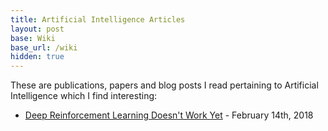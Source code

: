 ```yaml
---
title: Artificial Intelligence Articles
layout: post
base: Wiki
base_url: /wiki
hidden: true
---
```


These are publications, papers and blog posts I read pertaining to Artificial Intelligence which I find interesting:

-   [Deep Reinforcement Learning Doesn't Work Yet](https://www.alexirpan.com/2018/02/14/rl-hard.html) - February 14th, 2018

